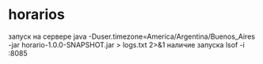 # horarios

запуск на сервере java -Duser.timezone=America/Argentina/Buenos_Aires -jar horario-1.0.0-SNAPSHOT.jar > logs.txt 2>&1
наличие запуска lsof -i :8085